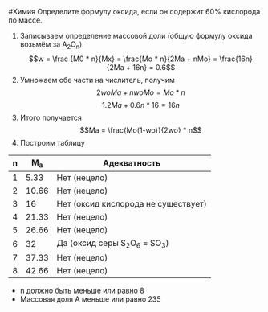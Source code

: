 #Химия 
Определите формулу оксида, если он содержит 60% кислорода по массе. 

1. Записываем определение массовой доли  (общую формулу оксида возьмём за A<sub>2</sub>O<sub>n</sub>)$$w = \frac {M0 * n}{Mx} = \frac{Mo * n}{2Ma + nMo} = \frac{16n}{2Ma + 16n} = 0.6$$
2. Умножаем обе части на числитель, получим $$2woMa + nwoMo = Mo * n$$ $$1.2Ma + 0.6n * 16 = 16n$$
3. Итого получается $$Ma = \frac{Mo(1-wo)}{2wo} * n$$
4. Построим таблицу 

| n   | M<sub>a</sub> | Адекватность                                                |
| --- | ------------- | ----------------------------------------------------------- |
| 1   | 5.33          | Нет (нецело)                                                |
| 2   | 10.66         | Нет (нецело)                                                |
| 3   | 16            | Нет (оксид кислорода не существует)                         |
| 4   | 21.33         | Нет (нецело)                                                |
| 5   | 26.66         | Нет (нецело)                                                |
| 6   | 32            | Да (оксид серы S<sub>2</sub>O<sub>6</sub> = SO<sub>3</sub>) |
| 7   | 37.33         | Нет (нецело)                                                |
| 8   | 42.66         | Нет (нецело)                                                |
- n должно быть меньше или равно 8
- Массовая доля A меньше или равно 235